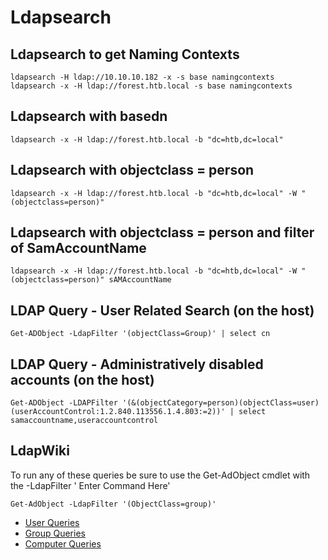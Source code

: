 # Ldapsearch

## Ldapsearch to get Naming Contexts
```
ldapsearch -H ldap://10.10.10.182 -x -s base namingcontexts
ldapsearch -x -H ldap://forest.htb.local -s base namingcontexts
```

## Ldapsearch with basedn
```
ldapsearch -x -H ldap://forest.htb.local -b "dc=htb,dc=local"
```

## Ldapsearch with objectclass = person
```
ldapsearch -x -H ldap://forest.htb.local -b "dc=htb,dc=local" -W "(objectclass=person)"
```

## Ldapsearch with objectclass = person and filter of SamAccountName
```
ldapsearch -x -H ldap://forest.htb.local -b "dc=htb,dc=local" -W "(objectclass=person)" sAMAccountName
```

## LDAP Query - User Related Search (on the host)
```
Get-ADObject -LdapFilter '(objectClass=Group)' | select cn
```

## LDAP Query - Administratively disabled accounts (on the host)
```
Get-ADObject -LDAPFilter '(&(objectCategory=person)(objectClass=user)(userAccountControl:1.2.840.113556.1.4.803:=2))' | select samaccountname,useraccountcontrol
```

## LdapWiki
To run any of these queries be sure to use the Get-AdObject cmdlet with the -LdapFilter ' Enter Command Here'

```
Get-AdObject -LdapFilter '(ObjectClass=group)'
```

- [User Queries](https://ldapwiki.com/wiki/Active%20Directory%20User%20Related%20Searches)
- [Group Queries](https://ldapwiki.com/wiki/Active%20Directory%20Group%20Related%20Searches)
- [Computer Queries](https://ldapwiki.com/wiki/Active%20Directory%20Computer%20Related%20LDAP%20Query)